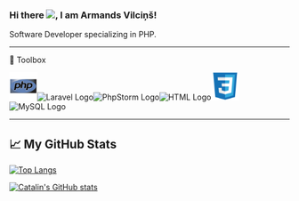 ### Hi there <img src="https://raw.githubusercontent.com/MartinHeinz/MartinHeinz/master/wave.gif" width="30px">, I am Armands Vilciņš!

Software Developer specializing in PHP.

---

🧰 Toolbox

<img src="https://github.com/devicons/devicon/blob/master/icons/php/php-original.svg" alt="PHP Logo" width="50" height="50"/><img src="https://cdn.worldvectorlogo.com/logos/laravel-2.svg" alt="Laravel Logo" width="50" height="50"/><img src="https://cdn.worldvectorlogo.com/logos/phpstorm.svg" alt="PhpStorm Logo" width="50" height="50"/><img src="https://cdn.worldvectorlogo.com/logos/html-1.svg" alt="HTML Logo" width="50" height="50"/><img src="https://github.com/devicons/devicon/blob/master/icons/css3/css3-original.svg" alt="CSS Logo" width="50" height="50"/><img src="https://cdn.worldvectorlogo.com/logos/mysql-6.svg" alt="MySQL Logo" width="50" height="50"/>

---

## &#x1f4c8; My GitHub Stats

[![Top Langs](https://github-readme-stats.vercel.app/api/top-langs/?username=choxen&hide=java,html,css&theme=dark)](https://github.com/anuraghazra/github-readme-stats)

[![Catalin's GitHub stats](https://github-readme-stats.vercel.app/api?username=choxen&theme=radical)](https://github.com/anuraghazra/github-readme-stats)
